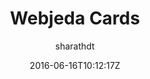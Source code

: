 ---
title: "Webjeda Cards"
github: https://github.com/sharu725/cards
demo: https://webjeda.com/cards
author: sharathdt

ssg:
  - Jekyll
cms:
  - No Cms
date: 2016-06-16T10:12:17Z
github_branch: master
---